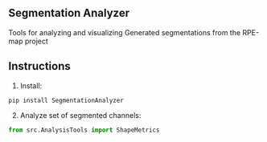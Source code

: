 ## Segmentation Analyzer

Tools for  analyzing and visualizing Generated segmentations from the RPE-map project

## Instructions

1. Install:
```
pip install SegmentationAnalyzer
```

2. Analyze set of segmented channels:

```python
from src.AnalysisTools import ShapeMetrics



```
